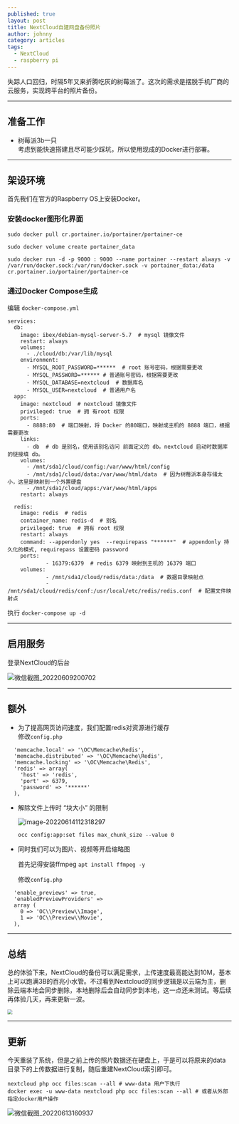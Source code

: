 ```yaml
---
published: true
layout: post
title: NextCloud自建网盘备份照片
author: johnny
category: articles
tags:
  - NextCloud
  - raspberry pi
---
```


失踪人口回归，时隔5年又来折腾吃灰的树莓派了。这次的需求是摆脱手机厂商的云服务，实现跨平台的照片备份。
<!-- more -->  

---------------------------------------

## 准备工作

- 树莓派3b一只  
考虑到能快速搭建且尽可能少踩坑，所以使用现成的Docker进行部署。

---------------------------------------

## 架设环境

首先我们在官方的Raspberry OS上安装Docker。  

### 安装docker图形化界面
```shell
sudo docker pull cr.portainer.io/portainer/portainer-ce

sudo docker volume create portainer_data

sudo docker run -d -p 9000 : 9000 --name portainer --restart always -v /var/run/docker.sock:/var/run/docker.sock -v portainer_data:/data cr.portainer.io/portainer/portainer-ce
```

### 通过Docker Compose生成
编辑 `docker-compose.yml`
```
services:
  db:
    image: ibex/debian-mysql-server-5.7  # mysql 镜像文件
    restart: always
    volumes:
      - ./cloud/db:/var/lib/mysql
    environment:
      - MYSQL_ROOT_PASSWORD=******  # root 账号密码，根据需要更改 
      - MYSQL_PASSWORD=****** # 普通账号密码，根据需要更改 
      - MYSQL_DATABASE=nextcloud  # 数据库名
      - MYSQL_USER=nextcloud  # 普通用户名
  app:
    image: nextcloud  # nextcloud 镜像文件
    privileged: true  # 拥 有root 权限
    ports:
      - 8888:80  # 端口映射，将 Docker 的80端口，映射成主机的 8888 端口，根据需要更改
    links:
      - db  # db 是别名，使用该别名访问 前面定义的 db。nextcloud 启动时数据库的链接填 db。
    volumes:
      - /mnt/sda1/cloud/config:/var/www/html/config
      - /mnt/sda1/cloud/data:/var/www/html/data  # 因为树莓派本身存储太小，这里是映射到一个外置硬盘
      - /mnt/sda1/cloud/apps:/var/www/html/apps
    restart: always

  redis:
    image: redis  # redis
    container_name: redis-d  # 别名
    privileged: true  # 拥有 root 权限
    restart: always
    command: --appendonly yes  --requirepass "******"  # appendonly 持久化的模式, requirepass 设置密码 password
    ports:
            - 16379:6379  # redis 6379 映射到主机的 16379 端口
    volumes:
            - /mnt/sda1/cloud/redis/data:/data  # 数据目录映射点
            - /mnt/sda1/cloud/redis/conf:/usr/local/etc/redis/redis.conf  # 配置文件映射点
```
执行 `docker-compose up -d`



---------------------------------------

## 启用服务  

登录NextCloud的后台  

![微信截图_20220609200702](https://md-images-1251991865.cos.ap-chengdu.myqcloud.com/img/%E5%BE%AE%E4%BF%A1%E6%88%AA%E5%9B%BE_20220609200702.png)

---------------------------------------

## 额外  

- 为了提高网页访问速度，我们配置redis对资源进行缓存  
  修改`config.php`

```
  'memcache.local' => '\OC\Memcache\Redis',
  'memcache.distributed' => '\OC\Memcache\Redis',
  'memcache.locking' => '\OC\Memcache\Redis',
  'redis' => array(
    'host' => 'redis',
    'port' => 6379,
    'password' => '******'
  ),
```

- 解除文件上传时 “块大小” 的限制

  ![image-20220614112318297](https://md-images-1251991865.cos.ap-chengdu.myqcloud.com/img/image-20220614112318297.png)

  ```
  occ config:app:set files max_chunk_size --value 0
  ```

- 同时我们可以为图片、视频等开启缩略图  

  首先记得安装ffmpeg `apt install ffmpeg -y`

  修改`config.php`

```
  'enable_previews' => true,
  'enabledPreviewProviders' =>
  array (
    0 => 'OC\\Preview\\Image',
    1 => 'OC\\Preview\\Movie',
  ),
```

---------------------------------------
## 总结

总的体验下来，NextCloud的备份可以满足需求，上传速度最高能达到10M，基本上可以跑满3B的百兆小水管。不过看到Nextcloud的同步逻辑是以云端为主，删除云端本地会同步删除，本地删除后会自动同步到本地，这一点还未测试。等后续再体验几天，再来更新一波。

<img src="https://md-images-1251991865.cos.ap-chengdu.myqcloud.com/img/image-20220609201103981.png" style="zoom: 67%;" />

---

## 更新

今天重装了系统，但是之前上传的照片数据还在硬盘上，于是可以将原来的data目录下的上传数据进行复制，随后重建NextCloud索引即可。

```
nextcloud php occ files:scan --all # www-data 用户下执行
docker exec -u www-data nextcloud php occ files:scan --all # 或者从外部指定docker用户操作
```

![微信截图_20220613160937](https://md-images-1251991865.cos.ap-chengdu.myqcloud.com/img/%E5%BE%AE%E4%BF%A1%E6%88%AA%E5%9B%BE_20220613160937.png)
